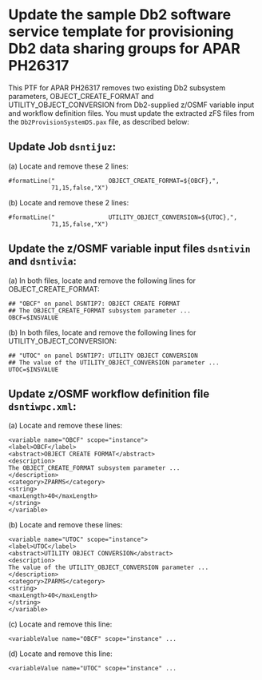 # Update the sample Db2 software service template for provisioning Db2 data sharing groups for APAR PH26317

 This PTF for APAR PH26317 removes two existing Db2 subsystem parameters, OBJECT_CREATE_FORMAT and UTILITY_OBJECT_CONVERSION from Db2-supplied z/OSMF variable input and workflow definition files.  You must update the extracted zFS files from the `Db2ProvisionSystemDS.pax` file, as described below:

## Update Job `dsntijuz`:

 (a) Locate and remove these 2 lines:

    #formatLine("               OBJECT_CREATE_FORMAT=${OBCF},",
                71,15,false,"X")


(b) Locate and remove these 2 lines:

    #formatLine("               UTILITY_OBJECT_CONVERSION=${UTOC},", 
                71,15,false,"X")

## Update the z/OSMF variable input files `dsntivin` and `dsntivia`: 

(a) In both files, locate and remove the following lines for OBJECT_CREATE_FORMAT:

    ## "OBCF" on panel DSNTIP7: OBJECT CREATE FORMAT
    ## The OBJECT_CREATE_FORMAT subsystem parameter ...
    OBCF=$INSVALUE

(b) In both files, locate and remove the following lines for UTILITY_OBJECT_CONVERSION:
 
    ## "UTOC" on panel DSNTIP7: UTILITY OBJECT CONVERSION   
    ## The value of the UTILITY_OBJECT_CONVERSION parameter ...
    UTOC=$INSVALUE                                       

## Update z/OSMF workflow definition file `dsntiwpc.xml`:

(a) Locate and remove these lines: 
 
    <variable name="OBCF" scope="instance">     
    <label>OBCF</label>                         
    <abstract>OBJECT CREATE FORMAT</abstract>   
    <description>                               
    The OBJECT_CREATE_FORMAT subsystem parameter ...
    </description>                              
    <category>ZPARMS</category>                 
    <string>                                    
    <maxLength>40</maxLength>                   
    </string>                                   
    </variable>

(b) Locate and remove these lines: 

    <variable name="UTOC" scope="instance">             
    <label>UTOC</label>                                 
    <abstract>UTILITY OBJECT CONVERSION</abstract>      
    <description>                                       
    The value of the UTILITY_OBJECT_CONVERSION parameter ...
    </description>                                      
    <category>ZPARMS</category>                         
    <string>                                            
    <maxLength>40</maxLength>                           
    </string>                                           
    </variable>

(c) Locate and remove this line: 

    <variableValue name="OBCF" scope="instance" ...

(d) Locate and remove this line: 

    <variableValue name="UTOC" scope="instance" ...

